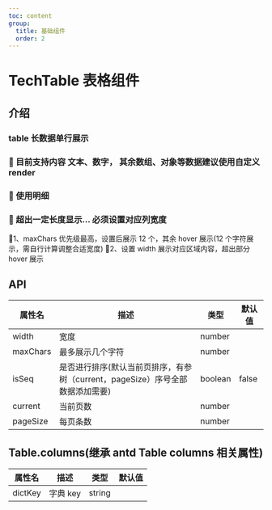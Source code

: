 ```yaml
---
toc: content
group:
  title: 基础组件
  order: 2
---
```


# TechTable 表格组件

## 介绍

### table 长数据单行展示

### 🚀 目前支持内容 文本、数字， 其余数组、对象等数据建议使用自定义 render

### 🚀 使用明细

### 🚀 超出一定长度显示... 必须设置对应列宽度

📝1、maxChars 优先级最高，设置后展示 12 个，其余 hover 展示(12 个字符展示，需自行计算调整合适宽度)
📝2、设置 width 展示对应区域内容，超出部分 hover 展示

<code src="./demos/table-cell-ellipsis.tsx"></code>

<code src="./demos/table-dict.tsx"></code>

## API

| 属性名   | 描述                                                                          | 类型    | 默认值 |
| -------- | ----------------------------------------------------------------------------- | ------- | ------ |
| width    | 宽度                                                                          | number  |        |
| maxChars | 最多展示几个字符                                                              | number  |        |
| isSeq    | 是否进行排序(默认当前页排序，有参树（current，pageSize）序号全部数据添加需要) | boolean | false  |
| current  | 当前页数                                                                      | number  |        |
| pageSize | 每页条数                                                                      | number  |        |

## Table.columns(继承 antd Table columns 相关属性)

| 属性名  | 描述     | 类型   | 默认值 |
| ------- | -------- | ------ | ------ |
| dictKey | 字典 key | string |        |
